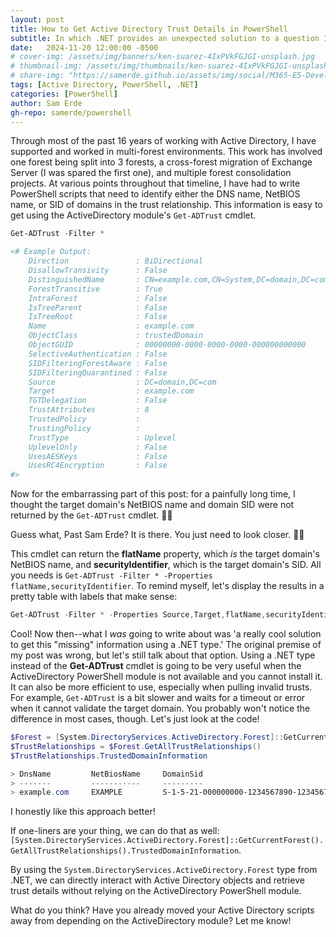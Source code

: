 ```yaml
---
layout: post
title: How to Get Active Directory Trust Details in PowerShell
subtitle: In which .NET provides an unexpected solution to a question I have had for years.
date:   2024-11-20 12:00:00 -0500
# cover-img: /assets/img/banners/ken-suarez-4IxPVkFGJGI-unsplash.jpg
# thumbnail-img: /assets/img/thumbnails/ken-suarez-4IxPVkFGJGI-unsplash.jpg
# share-img: "https://samerde.github.io/assets/img/social/M365-E5-Developer-SKU.png"
tags: [Active Directory, PowerShell, .NET]
categories: [PowerShell]
author: Sam Erde
gh-repo: samerde/powershell
---
```


Through most of the past 16 years of working with Active Directory, I have supported and worked in multi-forest environments. This work has involved one forest being split into 3 forests, a cross-forest migration of Exchange Server (I was spared the first one), and multiple forest consolidation projects. At various points throughout that timeline, I have had to write PowerShell scripts that need to identify either the DNS name, NetBIOS name, or SID of domains in the trust relationship. This information is easy to get using the ActiveDirectory module's `Get-ADTrust` cmdlet.

```powershell
Get-ADTrust -Filter *

<# Example Output:
    Direction               : BiDirectional
    DisallowTransivity      : False
    DistinguishedName       : CN=example.com,CN=System,DC=domain,DC=com
    ForestTransitive        : True
    IntraForest             : False
    IsTreeParent            : False
    IsTreeRoot              : False
    Name                    : example.com
    ObjectClass             : trustedDomain
    ObjectGUID              : 00000000-0000-0000-0000-000000000000
    SelectiveAuthentication : False
    SIDFilteringForestAware : False
    SIDFilteringQuarantined : False
    Source                  : DC=domain,DC=com
    Target                  : example.com
    TGTDelegation           : False
    TrustAttributes         : 8
    TrustedPolicy           :
    TrustingPolicy          :
    TrustType               : Uplevel
    UplevelOnly             : False
    UsesAESKeys             : False
    UsesRC4Encryption       : False
#>
```

Now for the embarrassing part of this post: for a painfully long time, I thought the target domain's NetBIOS name and domain SID were not returned by the `Get-ADTrust` cmdlet. 🤦‍♂️

Guess what, Past Sam Erde?
It is there.
You just need to look closer. 🕵️‍♂️

This cmdlet can return the **flatName** property, which *is* the target domain's NetBIOS name, and **securityIdentifier**, which is the target domain's SID. All you needs is `Get-ADTrust -Filter * -Properties flatName,securityIdentifier`. To remind myself, let's display the results in a pretty table with labels that make sense:

```powershell
Get-ADTrust -Filter * -Properties Source,Target,flatName,securityIdentifier | Format-Table Source, Target, @{Name = "NetBIOSName"; Expression = {$_.flatName}}, @{Name = 'DomainSID'; Expression = {$_.securityIdentifier}} -AutoSize
```

Cool! Now then--what I *was* going to write about was 'a really cool solution to get this "missing" information using a .NET type.' The original premise of my post was wrong, but let's still talk about that option. Using a .NET type instead of the **Get-ADTrust** cmdlet is going to be very useful when the ActiveDirectory PowerShell module is not available and you cannot install it. It can also be more efficient to use, especially when pulling invalid trusts. For example, `Get-ADTrust` is a bit slower and waits for a timeout or error when it cannot validate the target domain. You probably won't notice the difference in most cases, though. Let's just look at the code!

```powershell
$Forest = [System.DirectoryServices.ActiveDirectory.Forest]::GetCurrentForest()
$TrustRelationships = $Forest.GetAllTrustRelationships()
$TrustRelationships.TrustedDomainInformation

> DnsName         NetBiosName     DomainSid                                Status
> -------         -----------     ---------                                ------
> example.com     EXAMPLE         S-1-5-21-000000000-1234567890-1234567890 Enabled
```

I honestly like this approach better!

If one-liners are your thing, we can do that as well: `[System.DirectoryServices.ActiveDirectory.Forest]::GetCurrentForest().GetAllTrustRelationships().TrustedDomainInformation`.

By using the `System.DirectoryServices.ActiveDirectory.Forest` type from .NET, we can directly interact with Active Directory objects and retrieve trust details without relying on the ActiveDirectory PowerShell module.

What do you think? Have you already moved your Active Directory scripts away from depending on the ActiveDirectory module? Let me know!
